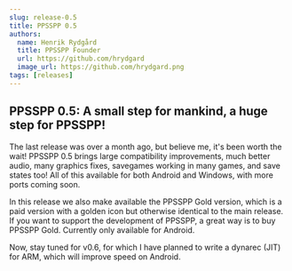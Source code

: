 ```yaml
---
slug: release-0.5
title: PPSSPP 0.5
authors:
  name: Henrik Rydgård
  title: PPSSPP Founder
  url: https://github.com/hrydgard
  image_url: https://github.com/hrydgard.png
tags: [releases]
---
```


## PPSSPP 0.5: A small step for mankind, a huge step for PPSSPP!

The last release was over a month ago, but believe me, it's been worth the wait! PPSSPP 0.5 brings large compatibility improvements, much better audio, many graphics fixes, savegames working in many games, and save states too! All of this available for both Android and Windows, with more ports coming soon.

In this release we also make available the PPSSPP Gold version, which is a paid version with a golden icon but otherwise identical to the main release. If you want to support the development of PPSSPP, a great way is to buy PPSSPP Gold. Currently only available for Android.

Now, stay tuned for v0.6, for which I have planned to write a dynarec (JIT) for ARM, which will improve speed on Android.
